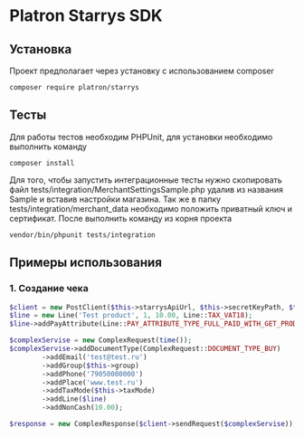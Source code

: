 Platron Starrys SDK
===============
## Установка

Проект предполагает через установку с использованием composer
<pre><code>composer require platron/starrys</pre></code>

## Тесты
Для работы тестов необходим PHPUnit, для установки необходимо выполнить команду
```
composer install
```
Для того, чтобы запустить интеграционные тесты нужно скопировать файл tests/integration/MerchantSettingsSample.php удалив 
из названия Sample и вставив настройки магазина. Так же в папку tests/integration/merchant_data необходимо положить приватный
ключ и сертификат. После выполнить команду из корня проекта
```
vendor/bin/phpunit tests/integration
```

## Примеры использования

### 1. Создание чека

```php
$client = new PostClient($this->starrysApiUrl, $this->secretKeyPath, $this->certPath);
$line = new Line('Test product', 1, 10.00, Line::TAX_VAT18);
$line->addPayAttribute(Line::PAY_ATTRIBUTE_TYPE_FULL_PAID_WITH_GET_PRODUCT);

$complexServise = new ComplexRequest(time());
$complexServise->addDocumentType(ComplexRequest::DOCUMENT_TYPE_BUY)
        ->addEmail('test@test.ru')
        ->addGroup($this->group)
        ->addPhone('79050000000')
        ->addPlace('www.test.ru')
        ->addTaxMode($this->taxMode)
        ->addLine($line)
        ->addNonCash(10.00);

$response = new ComplexResponse($client->sendRequest($complexServise));
```